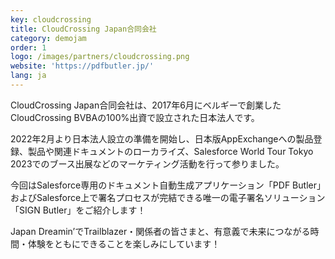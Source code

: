 ```yaml
---
key: cloudcrossing
title: CloudCrossing Japan合同会社
category: demojam
order: 1
logo: /images/partners/cloudcrossing.png
website: 'https://pdfbutler.jp/'
lang: ja
---
```

CloudCrossing Japan合同会社は、2017年6月にベルギーで創業したCloudCrossing BVBAの100%出資で設立された日本法人です。

2022年2月より日本法人設立の準備を開始し、日本版AppExchangeへの製品登録、製品や関連ドキュメントのローカライズ、Salesforce World Tour Tokyo 2023でのブース出展などのマーケティング活動を行って参りました。

今回はSalesforce専用のドキュメント自動生成アプリケーション「PDF Butler」およびSalesforce上で署名プロセスが完結できる唯一の電子署名ソリューション「SIGN Butler」をご紹介します！

Japan Dreamin’でTrailblazer・関係者の皆さまと、有意義で未来につながる時間・体験をともにできることを楽しみにしています！